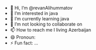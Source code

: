 - 👋 Hi, I’m @revanAlihummatov
- 👀 I’m interested in java
- 🌱 I’m currently learning java
- 💞️ I’m not looking to collaborate on
- 📫 How to reach me I living Azerbaijan
- 😄 Pronoun:
- ⚡ Fun fact: ...

<!---
revanAlihummatov/revanAlihummatov is a ✨ special ✨ repository because its `README.md` (this file) appears on your GitHub profile.
You can click the Preview link to take a look at your changes.
--->
